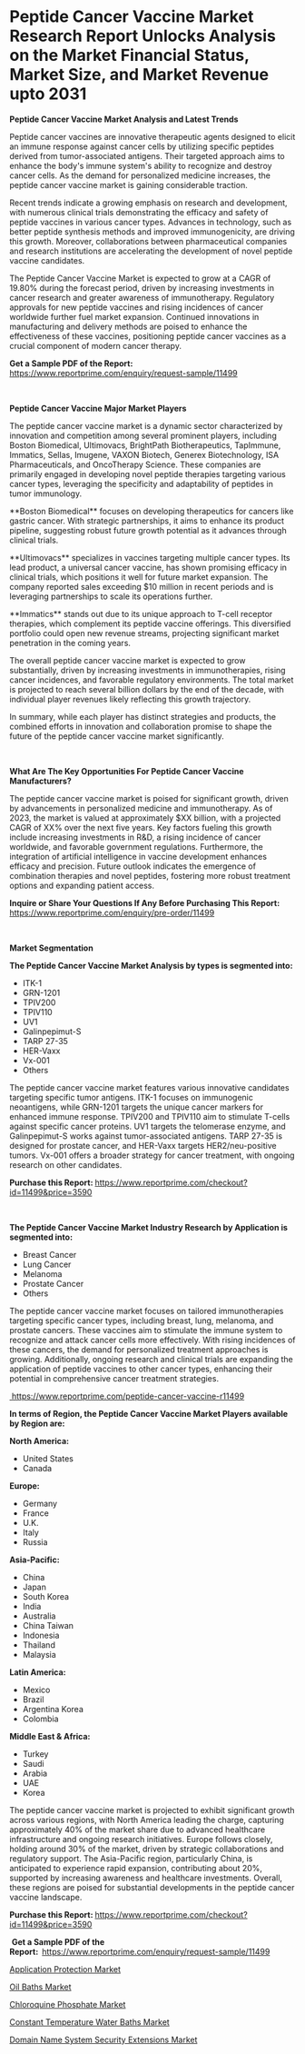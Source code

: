 <p><h1>Peptide Cancer Vaccine Market Research Report Unlocks Analysis on the Market Financial Status, Market Size, and Market Revenue upto 2031</h1></p><p><strong>Peptide Cancer Vaccine Market Analysis and Latest Trends</strong></p>
<p><p>Peptide cancer vaccines are innovative therapeutic agents designed to elicit an immune response against cancer cells by utilizing specific peptides derived from tumor-associated antigens. Their targeted approach aims to enhance the body's immune system's ability to recognize and destroy cancer cells. As the demand for personalized medicine increases, the peptide cancer vaccine market is gaining considerable traction.</p><p>Recent trends indicate a growing emphasis on research and development, with numerous clinical trials demonstrating the efficacy and safety of peptide vaccines in various cancer types. Advances in technology, such as better peptide synthesis methods and improved immunogenicity, are driving this growth. Moreover, collaborations between pharmaceutical companies and research institutions are accelerating the development of novel peptide vaccine candidates.</p><p>The Peptide Cancer Vaccine Market is expected to grow at a CAGR of 19.80% during the forecast period, driven by increasing investments in cancer research and greater awareness of immunotherapy. Regulatory approvals for new peptide vaccines and rising incidences of cancer worldwide further fuel market expansion. Continued innovations in manufacturing and delivery methods are poised to enhance the effectiveness of these vaccines, positioning peptide cancer vaccines as a crucial component of modern cancer therapy.</p></p>
<p><strong>Get a Sample PDF of the Report:&nbsp;</strong> <a href="https://www.reportprime.com/enquiry/request-sample/11499?utm_campaign=32&utm_medium=2&utm_source=Github&utm_content=ia&utm_term=02122024&utm_id=peptide-cancer-vaccine">https://www.reportprime.com/enquiry/request-sample/11499</a></p>
<p>&nbsp;</p>
<p><strong>Peptide Cancer Vaccine Major Market Players</strong></p>
<p><p>The peptide cancer vaccine market is a dynamic sector characterized by innovation and competition among several prominent players, including Boston Biomedical, Ultimovacs, BrightPath Biotherapeutics, TapImmune, Immatics, Sellas, Imugene, VAXON Biotech, Generex Biotechnology, ISA Pharmaceuticals, and OncoTherapy Science. These companies are primarily engaged in developing novel peptide therapies targeting various cancer types, leveraging the specificity and adaptability of peptides in tumor immunology.</p><p>**Boston Biomedical** focuses on developing therapeutics for cancers like gastric cancer. With strategic partnerships, it aims to enhance its product pipeline, suggesting robust future growth potential as it advances through clinical trials.</p><p>**Ultimovacs** specializes in vaccines targeting multiple cancer types. Its lead product, a universal cancer vaccine, has shown promising efficacy in clinical trials, which positions it well for future market expansion. The company reported sales exceeding $10 million in recent periods and is leveraging partnerships to scale its operations further.</p><p>**Immatics** stands out due to its unique approach to T-cell receptor therapies, which complement its peptide vaccine offerings. This diversified portfolio could open new revenue streams, projecting significant market penetration in the coming years. </p><p>The overall peptide cancer vaccine market is expected to grow substantially, driven by increasing investments in immunotherapies, rising cancer incidences, and favorable regulatory environments. The total market is projected to reach several billion dollars by the end of the decade, with individual player revenues likely reflecting this growth trajectory.</p><p>In summary, while each player has distinct strategies and products, the combined efforts in innovation and collaboration promise to shape the future of the peptide cancer vaccine market significantly.</p></p>
<p>&nbsp;</p>
<p><strong>What Are The Key Opportunities For Peptide Cancer Vaccine Manufacturers?</strong></p>
<p><p>The peptide cancer vaccine market is poised for significant growth, driven by advancements in personalized medicine and immunotherapy. As of 2023, the market is valued at approximately $XX billion, with a projected CAGR of XX% over the next five years. Key factors fueling this growth include increasing investments in R&D, a rising incidence of cancer worldwide, and favorable government regulations. Furthermore, the integration of artificial intelligence in vaccine development enhances efficacy and precision. Future outlook indicates the emergence of combination therapies and novel peptides, fostering more robust treatment options and expanding patient access.</p></p>
<p><strong>Inquire or Share Your Questions If Any Before Purchasing This Report:</strong> <a href="https://www.reportprime.com/enquiry/pre-order/11499?utm_campaign=32&utm_medium=2&utm_source=Github&utm_content=ia&utm_term=02122024&utm_id=peptide-cancer-vaccine">https://www.reportprime.com/enquiry/pre-order/11499</a></p>
<p>&nbsp;</p>
<p><strong>Market Segmentation</strong></p>
<p><strong>The Peptide Cancer Vaccine Market Analysis by types is segmented into:</strong></p>
<p><ul><li>ITK-1</li><li>GRN-1201</li><li>TPIV200</li><li>TPIV110</li><li>UV1</li><li>Galinpepimut-S</li><li>TARP 27-35</li><li>HER-Vaxx</li><li>Vx-001</li><li>Others</li></ul></p>
<p><p>The peptide cancer vaccine market features various innovative candidates targeting specific tumor antigens. ITK-1 focuses on immunogenic neoantigens, while GRN-1201 targets the unique cancer markers for enhanced immune response. TPIV200 and TPIV110 aim to stimulate T-cells against specific cancer proteins. UV1 targets the telomerase enzyme, and Galinpepimut-S works against tumor-associated antigens. TARP 27-35 is designed for prostate cancer, and HER-Vaxx targets HER2/neu-positive tumors. Vx-001 offers a broader strategy for cancer treatment, with ongoing research on other candidates.</p></p>
<p><strong>Purchase this Report:&nbsp;</strong><a href="https://www.reportprime.com/checkout?id=11499&price=3590&utm_campaign=32&utm_medium=2&utm_source=Github&utm_content=ia&utm_term=02122024&utm_id=peptide-cancer-vaccine">https://www.reportprime.com/checkout?id=11499&price=3590</a></p>
<p>&nbsp;</p>
<p><strong>The Peptide Cancer Vaccine Market Industry Research by Application is segmented into:</strong></p>
<p><ul><li>Breast Cancer</li><li>Lung Cancer</li><li>Melanoma</li><li>Prostate Cancer</li><li>Others</li></ul></p>
<p><p>The peptide cancer vaccine market focuses on tailored immunotherapies targeting specific cancer types, including breast, lung, melanoma, and prostate cancers. These vaccines aim to stimulate the immune system to recognize and attack cancer cells more effectively. With rising incidences of these cancers, the demand for personalized treatment approaches is growing. Additionally, ongoing research and clinical trials are expanding the application of peptide vaccines to other cancer types, enhancing their potential in comprehensive cancer treatment strategies.</p></p>
<p><a href="https://www.reportprime.com/peptide-cancer-vaccine-r11499?utm_campaign=32&utm_medium=2&utm_source=Github&utm_content=ia&utm_term=02122024&utm_id=peptide-cancer-vaccine">&nbsp;https://www.reportprime.com/peptide-cancer-vaccine-r11499</a></p>
<p><strong>In terms of Region, the Peptide Cancer Vaccine Market Players available by Region are:</strong></p>
<p>
    <p> <strong> North America: </strong>
        <ul>
            <li>United States</li>
            <li>Canada</li>
        </ul>
        </p> 
    <p> <strong> Europe: </strong>
        <ul>
            <li>Germany</li>
            <li>France</li>
            <li>U.K.</li>
            <li>Italy</li>
            <li>Russia</li>
        </ul>
        </p> 
    <p> <strong> Asia-Pacific: </strong>
        <ul>
            <li>China</li>
            <li>Japan</li>
            <li>South Korea</li>
            <li>India</li>
            <li>Australia</li>
            <li>China Taiwan</li>
            <li>Indonesia</li>
            <li>Thailand</li>
            <li>Malaysia</li>
        </ul>
        </p> 
    <p> <strong> Latin America: </strong>
        <ul>
            <li>Mexico</li>
            <li>Brazil</li>
            <li>Argentina Korea</li>
            <li>Colombia</li>
        </ul>
        </p> 
    <p> <strong> Middle East & Africa: </strong>
        <ul>
            <li>Turkey</li>
            <li>Saudi</li>
            <li>Arabia</li>
            <li>UAE</li>
            <li>Korea</li>
        </ul>
    </p>
    </p>
<p><p>The peptide cancer vaccine market is projected to exhibit significant growth across various regions, with North America leading the charge, capturing approximately 40% of the market share due to advanced healthcare infrastructure and ongoing research initiatives. Europe follows closely, holding around 30% of the market, driven by strategic collaborations and regulatory support. The Asia-Pacific region, particularly China, is anticipated to experience rapid expansion, contributing about 20%, supported by increasing awareness and healthcare investments. Overall, these regions are poised for substantial developments in the peptide cancer vaccine landscape.</p></p>
<p><strong>Purchase this Report: </strong><a href="https://www.reportprime.com/checkout?id=11499&price=3590&utm_campaign=32&utm_medium=2&utm_source=Github&utm_content=ia&utm_term=02122024&utm_id=peptide-cancer-vaccine">https://www.reportprime.com/checkout?id=11499&price=3590</a></p>
<p>&nbsp;<strong>Get a Sample PDF of the Report:&nbsp;&nbsp;</strong><a href="https://www.reportprime.com/enquiry/request-sample/11499?utm_campaign=32&utm_medium=2&utm_source=Github&utm_content=ia&utm_term=02122024&utm_id=peptide-cancer-vaccine">https://www.reportprime.com/enquiry/request-sample/11499</a></p>
<p><strong></strong></p>
<p><p><a href="https://issuu.com/reportprime-2/docs/application-protection-market-size-2030.pptx?utm_campaign=32&utm_medium=2&utm_source=Github&utm_content=ia&utm_term=02122024&utm_id=peptide-cancer-vaccine">Application Protection Market</a></p><p><a href="https://www.linkedin.com/pulse/detailed-oil-baths-market-report-analysis-from-2024-2031-size-2b6ze?utm_campaign=32&utm_medium=2&utm_source=Github&utm_content=ia&utm_term=02122024&utm_id=peptide-cancer-vaccine">Oil Baths Market</a></p><p><a href="https://github.com/ashepherd82/Market-Research-Report-List-6/blob/main/chloroquine-phosphate-market.md?utm_campaign=32&utm_medium=2&utm_source=Github&utm_content=ia&utm_term=02122024&utm_id=peptide-cancer-vaccine">Chloroquine Phosphate Market</a></p><p><a href="https://www.linkedin.com/pulse/constant-temperature-water-baths-market-size-share-research-report-nw8re?utm_campaign=32&utm_medium=2&utm_source=Github&utm_content=ia&utm_term=02122024&utm_id=peptide-cancer-vaccine">Constant Temperature Water Baths Market</a></p><p><a href="https://issuu.com/reportprime-2/docs/domain-name-system-security-extensions-market-size?utm_campaign=32&utm_medium=2&utm_source=Github&utm_content=ia&utm_term=02122024&utm_id=peptide-cancer-vaccine">Domain Name System Security Extensions Market</a></p></p>